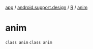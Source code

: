 [app](../../../index.md) / [android.support.design](../../index.md) / [R](../index.md) / [anim](./index.md)

# anim

`class anim`
`class anim`